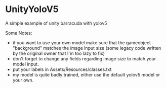 # UnityYoloV5
A simple example of unity barracuda with yolov5

Some Notes:
- if you want to use your own model make sure that the gameobject "background" matches the image input size (some legacy code written by the original owner that I'm too lazy to fix)
- don't forget to change any fields regarding image size to match your model input.
- put your labels in Assets/Resources/classes.txt
- my model is quite badly trained, either use the default yolov5 model or your own.
